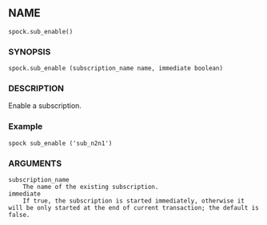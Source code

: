 ## NAME

`spock.sub_enable()`

### SYNOPSIS

`spock.sub_enable (subscription_name name, immediate boolean)`

### DESCRIPTION

Enable a subscription. 

### Example

`spock sub_enable ('sub_n2n1')`
 
### ARGUMENTS
    subscription_name
        The name of the existing subscription.
    immediate
        If true, the subscription is started immediately, otherwise it will be only started at the end of current transaction; the default is false.
